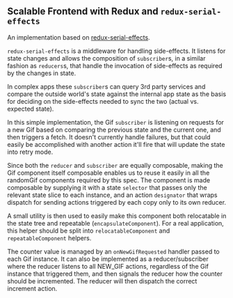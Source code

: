 ## Scalable Frontend with Redux and `redux-serial-effects`

An implementation based on [redux-serial-effects](https://github.com/wix/redux-serial-effects).

`redux-serial-effects` is a middleware for handling side-effects. It listens for state changes and
allows the composition of `subscriber`s, in a similar fashion as `reducers`s, that handle the
invocation of side-effects as required by the changes in state.

In complex apps these `subscriber`s can query 3rd party services and compare the outside world's
state against the internal app state as the basis for deciding on the side-effects needed to sync
the two (actual vs. expected state).

In this simple implementation, the Gif `subscriber` is listening on requests for a new Gif based on
comparing the previous state and the current one, and then triggers a fetch. It doesn't currently
handle failures, but that could easily be accomplished with another action it'll fire that will
update the state into retry mode.

Since both the `reducer` and `subscriber` are equally composable, making the Gif component itself
composable enables us to reuse it easily in all the randomGif components required by this spec. The
component is made composable by supplying it with a state `selector` that passes only the relevant
state slice to each instance, and an action `designator` that wraps dispatch for sending actions
triggered by each copy only to its own reducer.

A small utility is then used to easily make this component both relocatable in the state tree and
repeatable (`encapsulateComponent`). For a real application, this helper should be split into
`relocatableComponent` and `repeatableComponent` helpers.

The counter value is managed by an `onNewGifRequested` handler passed to each Gif instance. It can
also be implemented as a reducer/subscriber where the reducer listens to all NEW_GIF actions,
regardless of the Gif instance that triggered them, and then signals the reducer how the counter
should be incremented. The reducer will then dispatch the correct increment action.
